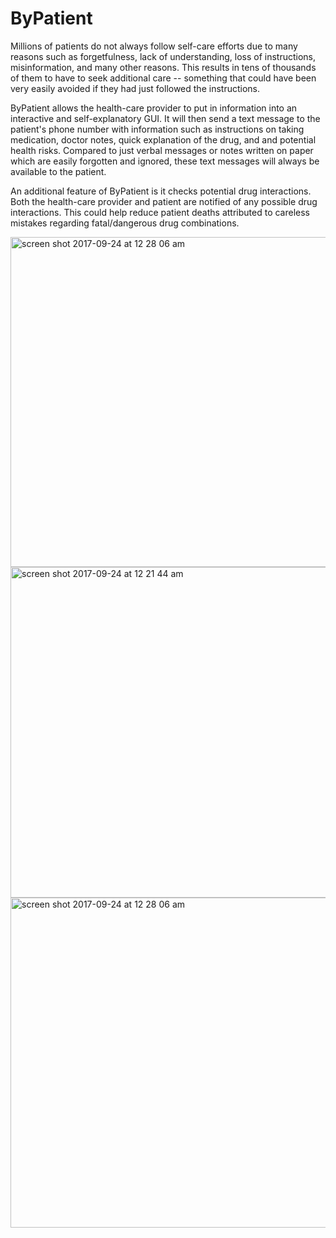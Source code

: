 # ByPatient

Millions of patients do not always follow self-care efforts due to many reasons such as forgetfulness, lack of understanding, loss of instructions, misinformation, and many other reasons. This results in tens of thousands of them to have to seek additional care -- something that could have been very easily avoided if they had just followed the instructions. 


ByPatient allows the health-care provider to put in information into an interactive and self-explanatory GUI. It will then send a text message to the patient's phone number with information such as instructions on taking medication, doctor notes, quick explanation
of the drug, and and potential health risks. Compared to just verbal messages or notes written on paper which are easily forgotten and ignored, these text messages will always be available to the patient.


An additional feature of ByPatient is it checks potential drug interactions. Both the health-care provider and patient are notified of any possible drug interactions. This could help reduce patient deaths attributed to careless mistakes regarding fatal/dangerous drug combinations.

<img width="528" alt="screen shot 2017-09-24 at 12 28 06 am" src="https://user-images.githubusercontent.com/25090490/30838143-673d1f5e-a22f-11e7-8731-3edb88ac46d2.png">
<img width="529" alt="screen shot 2017-09-24 at 12 21 44 am" src="https://user-images.githubusercontent.com/25090490/30838144-673f5508-a22f-11e7-8cd9-d2e34c65de5b.png">
<img width="528" alt="screen shot 2017-09-24 at 12 28 06 am" src="https://user-images.githubusercontent.com/25090490/30838141-672ceb34-a22f-11e7-928b-c93d511129d7.png"
<img width="528" alt="screen shot 2017-09-24 at 12 28 06 am" src="https://user-images.githubusercontent.com/25090490/30838142-673acb28-a22f-11e7-830c-d2a2c83939c8.png"

